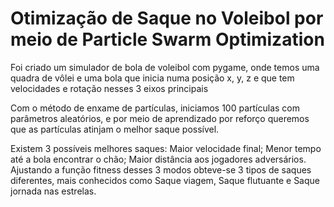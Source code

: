 # Otimização de Saque no Voleibol por meio de Particle Swarm Optimization
Foi criado um simulador de bola de voleibol com pygame, onde temos uma quadra de vôlei e uma bola que inicia numa posição x, y, z e que tem velocidades e rotação nesses 3 eixos principais

Com o método de enxame de partículas, iniciamos 100 partículas com parâmetros aleatórios, e por meio de aprendizado por reforço queremos que as partículas atinjam o melhor saque possível.

Existem 3 possíveis melhores saques: Maior velocidade final; Menor tempo até a bola encontrar o chão; Maior distância aos jogadores adversários.
Ajustando a função fitness desses 3 modos obteve-se 3 tipos de saques diferentes, mais conhecidos como Saque viagem, Saque flutuante e Saque jornada nas estrelas.

